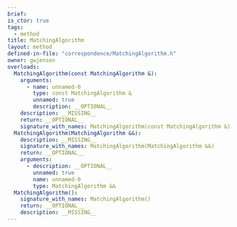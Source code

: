 ```yaml
---
brief:
is_ctor: true
tags:
  - method
title: MatchingAlgorithm
layout: method
defined-in-file: "correspondence/MatchingAlgorithm.h"
owner: gwjensen
overloads:
  MatchingAlgorithm(const MatchingAlgorithm &):
    arguments:
      - name: unnamed-0
        type: const MatchingAlgorithm &
        unnamed: true
        description: __OPTIONAL__
    description: __MISSING__
    return: __OPTIONAL__
    signature_with_names: MatchingAlgorithm(const MatchingAlgorithm &)
  MatchingAlgorithm(MatchingAlgorithm &&):
    description: __MISSING__
    signature_with_names: MatchingAlgorithm(MatchingAlgorithm &&)
    return: __OPTIONAL__
    arguments:
      - description: __OPTIONAL__
        unnamed: true
        name: unnamed-0
        type: MatchingAlgorithm &&
  MatchingAlgorithm():
    signature_with_names: MatchingAlgorithm()
    return: __OPTIONAL__
    description: __MISSING__
---
```

